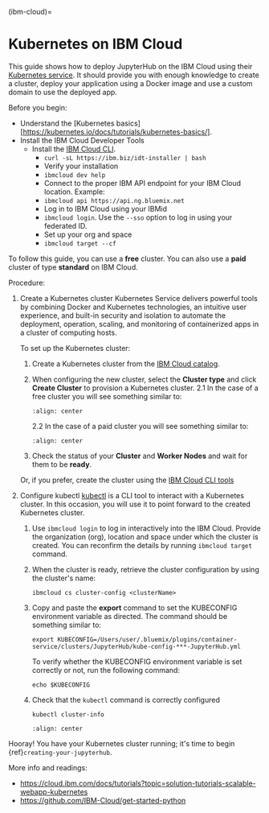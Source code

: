 (ibm-cloud)=

# Kubernetes on IBM Cloud

This guide shows how to deploy JupyterHub on the IBM Cloud using their [Kubernetes service](<https://cloud.ibm.com/kubernetes/catalog/create)>).
It should provide you with enough knowledge to create a cluster, deploy your application using a Docker image and use a custom domain to use the deployed app.

Before you begin:

* Understand the [Kubernetes basics][https://kubernetes.io/docs/tutorials/kubernetes-basics/].
* Install the IBM Cloud Developer Tools 
  - Install the [IBM Cloud CLI](<https://cloud.ibm.com/docs/cli?topic=cloud-cli-getting-started>).
    - `curl -sL https://ibm.biz/idt-installer | bash`
    - Verify your installation
    - `ibmcloud dev help`
    - Connect to the proper IBM API endpoint for your IBM Cloud location. Example:
    - `ibmcloud api https://api.ng.bluemix.net`
    - Log in to IBM Cloud using your IBMid
    - `ibmcloud login`. Use the `--sso` option to log in using your federated ID.
    - Set up your org and space
    - `ibmcloud target --cf`

To follow this guide, you can use a **free** cluster. You can also use a **paid** cluster of type **standard** on IBM Cloud.

Procedure:

1. Create a Kubernetes cluster
   Kubernetes Service delivers powerful tools by combining Docker and Kubernetes technologies, an intuitive user experience, and built-in security and isolation to automate the deployment, operation, scaling, and monitoring of containerized apps in a cluster of computing hosts.

   To set up the Kubernetes cluster: 
     1. Create a Kubernetes cluster from the [IBM Cloud catalog](<https://cloud.ibm.com/kubernetes/catalog/create)>).
     2. When configuring the new cluster, select the **Cluster type** and click **Create Cluster** to provision a Kubernetes cluster.
        2.1 In the case of a free cluster you will see something similar to:
        ```{image} ../../_static/images/ibm/create-free-kubernetes-cluster-ibm-cloud.png
        :align: center
        ```

        2.2 In the case of a paid cluster you will see something similar to:
        ```{image} ../../_static/images/ibm/create-paid-kubernetes-cluster-ibm-cloud.png
        :align: center
        ```
     3. Check the status of your **Cluster** and **Worker Nodes** and wait for them to be **ready**.

     Or, if you prefer, create the cluster using the [IBM Cloud CLI tools](<https://cloud.ibm.com/docs/containers?topic=containers-cs_cli_install)>)
2. Configure kubectl
   [kubectl](<https://kubernetes.io/docs/reference/kubectl/overview/>) is a CLI tool to interact with a Kubernetes cluster. In this occasion, you will use it to point forward to the created Kubernetes cluster.

   1. Use `ibmcloud login` to log in interactively into the IBM Cloud. Provide the organization (org), location and space under which the cluster is created. You can reconfirm the details by running `ibmcloud target` command.
   2. When the cluster is ready, retrieve the cluster configuration by using the cluster's name:
      ```
      ibmcloud cs cluster-config <clusterName>
      ```
   3. Copy and paste the **export** command to set the KUBECONFIG environment variable as directed. The command should be something similar to: 
      ```
      export KUBECONFIG=/Users/user/.bluemix/plugins/container-service/clusters/JupyterHub/kube-config-***-JupyterHub.yml
      ```

      To verify whether the KUBECONFIG environment variable is set correctly or not, run the following command: 

      ```
      echo $KUBECONFIG
      ```
   4. Check that the `kubectl` command is correctly configured 
      ```
      kubectl cluster-info
      ```

      ```{image} ../../_static/images/ibm/kubectl-cluster-info.png
      :align: center
      ```

Hooray! You have your Kubernetes cluster running; it's time to begin {ref}`creating-your-jupyterhub`.

More info and readings: 
- <https://cloud.ibm.com/docs/tutorials?topic=solution-tutorials-scalable-webapp-kubernetes>
- <https://github.com/IBM-Cloud/get-started-python>
